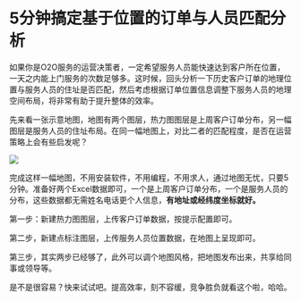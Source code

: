 # 5分钟搞定基于位置的订单与人员匹配分析

如果你是O2O服务的运营决策者，一定希望服务人员能快速达到客户所在位置，一天之内能上门服务的次数足够多。这时候，回头分析一下历史客户订单的地理位置与服务人员的住址是否匹配，然后考虑根据订单位置信息调整下服务人员的地理空间布局，将非常有助于提升整体的效率。

先来看一张示意地图，地图有两个图层，热力图图层是上周客户订单分布，另一幅图层是服务人员的住址布局。在同一幅地图上，对比二者的匹配程度，是否在运营策略上会有些启发呢？

![](http://pic.dituwuyou.com/map%2Fpicture%2F%E7%83%AD%E5%8A%9B%E5%9B%BE%E5%9B%BE%E5%B1%821.png)

完成这样一幅地图，不用安装软件，不用编程，不用求人，通过地图无忧，只要5分钟。准备好两个Excel数据即可，一个是上周客户订单分布，一个是服务人员的分布，这些数据都无需姓名电话更个人信息，**有地址或经纬度坐标就好。**


第一步：新建热力图图层，上传客户订单数据，按提示配置即可。

第二步，新建点标注图层，上传服务人员位置数据，在地图上呈现即可。

第三步，其实两步已经够了，此外可以调个地图风格，把地图发布出来，共享给同事或领导等。

是不是很容易？快来试试吧。提高效率，刻不容缓，竞争胜负就看这个啦，哈哈。

 
